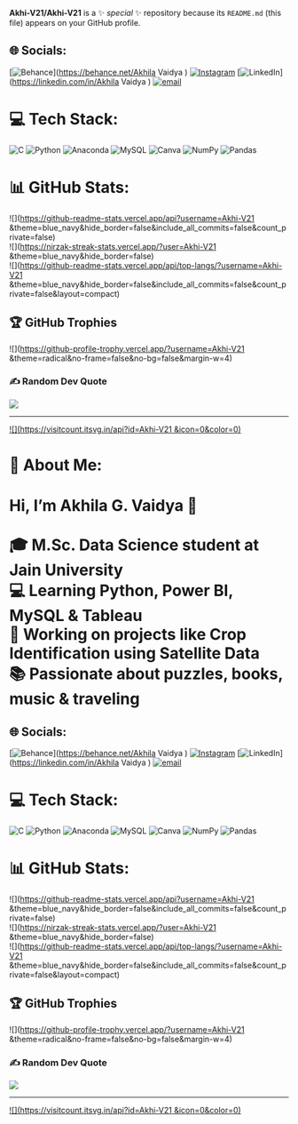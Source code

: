 
**Akhi-V21/Akhi-V21** is a ✨ _special_ ✨ repository because its `README.md` (this file) appears on your GitHub profile.



## 🌐 Socials:
[![Behance](https://img.shields.io/badge/Behance-1769ff?logo=behance&logoColor=white)](https://behance.net/Akhila Vaidya ) [![Instagram](https://img.shields.io/badge/Instagram-%23E4405F.svg?logo=Instagram&logoColor=white)](https://instagram.com/akhi_vaidya ) [![LinkedIn](https://img.shields.io/badge/LinkedIn-%230077B5.svg?logo=linkedin&logoColor=white)](https://linkedin.com/in/Akhila Vaidya ) [![email](https://img.shields.io/badge/Email-D14836?logo=gmail&logoColor=white)](mailto:akhilavaidya03@gmail.com) 

# 💻 Tech Stack:
![C](https://img.shields.io/badge/c-%2300599C.svg?style=for-the-badge&logo=c&logoColor=white) ![Python](https://img.shields.io/badge/python-3670A0?style=for-the-badge&logo=python&logoColor=ffdd54) ![Anaconda](https://img.shields.io/badge/Anaconda-%2344A833.svg?style=for-the-badge&logo=anaconda&logoColor=white) ![MySQL](https://img.shields.io/badge/mysql-4479A1.svg?style=for-the-badge&logo=mysql&logoColor=white) ![Canva](https://img.shields.io/badge/Canva-%2300C4CC.svg?style=for-the-badge&logo=Canva&logoColor=white) ![NumPy](https://img.shields.io/badge/numpy-%23013243.svg?style=for-the-badge&logo=numpy&logoColor=white) ![Pandas](https://img.shields.io/badge/pandas-%23150458.svg?style=for-the-badge&logo=pandas&logoColor=white)
# 📊 GitHub Stats:
![](https://github-readme-stats.vercel.app/api?username=Akhi-V21 &theme=blue_navy&hide_border=false&include_all_commits=false&count_private=false)<br/>
![](https://nirzak-streak-stats.vercel.app/?user=Akhi-V21 &theme=blue_navy&hide_border=false)<br/>
![](https://github-readme-stats.vercel.app/api/top-langs/?username=Akhi-V21 &theme=blue_navy&hide_border=false&include_all_commits=false&count_private=false&layout=compact)

## 🏆 GitHub Trophies
![](https://github-profile-trophy.vercel.app/?username=Akhi-V21 &theme=radical&no-frame=false&no-bg=false&margin-w=4)

### ✍️ Random Dev Quote
![](https://quotes-github-readme.vercel.app/api?type=horizontal&theme=radical)

---
[![](https://visitcount.itsvg.in/api?id=Akhi-V21 &icon=0&color=0)](https://visitcount.itsvg.in)

<!-- Proudly created with GPRM ( https://gprm.itsvg.in ) -->
# 💫 About Me:
# Hi, I’m Akhila G. Vaidya 👋<br><br>🎓 M.Sc. Data Science student at Jain University  <br>💻 Learning Python, Power BI, MySQL & Tableau  <br>🌱 Working on projects like Crop Identification using Satellite Data  <br>📚 Passionate about puzzles, books, music & traveling


## 🌐 Socials:
[![Behance](https://img.shields.io/badge/Behance-1769ff?logo=behance&logoColor=white)](https://behance.net/Akhila Vaidya ) [![Instagram](https://img.shields.io/badge/Instagram-%23E4405F.svg?logo=Instagram&logoColor=white)](https://instagram.com/akhi_vaidya ) [![LinkedIn](https://img.shields.io/badge/LinkedIn-%230077B5.svg?logo=linkedin&logoColor=white)](https://linkedin.com/in/Akhila Vaidya ) [![email](https://img.shields.io/badge/Email-D14836?logo=gmail&logoColor=white)](mailto:akhilavaidya03@gmail.com) 

# 💻 Tech Stack:
![C](https://img.shields.io/badge/c-%2300599C.svg?style=for-the-badge&logo=c&logoColor=white) ![Python](https://img.shields.io/badge/python-3670A0?style=for-the-badge&logo=python&logoColor=ffdd54) ![Anaconda](https://img.shields.io/badge/Anaconda-%2344A833.svg?style=for-the-badge&logo=anaconda&logoColor=white) ![MySQL](https://img.shields.io/badge/mysql-4479A1.svg?style=for-the-badge&logo=mysql&logoColor=white) ![Canva](https://img.shields.io/badge/Canva-%2300C4CC.svg?style=for-the-badge&logo=Canva&logoColor=white) ![NumPy](https://img.shields.io/badge/numpy-%23013243.svg?style=for-the-badge&logo=numpy&logoColor=white) ![Pandas](https://img.shields.io/badge/pandas-%23150458.svg?style=for-the-badge&logo=pandas&logoColor=white)
# 📊 GitHub Stats:
![](https://github-readme-stats.vercel.app/api?username=Akhi-V21 &theme=blue_navy&hide_border=false&include_all_commits=false&count_private=false)<br/>
![](https://nirzak-streak-stats.vercel.app/?user=Akhi-V21 &theme=blue_navy&hide_border=false)<br/>
![](https://github-readme-stats.vercel.app/api/top-langs/?username=Akhi-V21 &theme=blue_navy&hide_border=false&include_all_commits=false&count_private=false&layout=compact)

## 🏆 GitHub Trophies
![](https://github-profile-trophy.vercel.app/?username=Akhi-V21 &theme=radical&no-frame=false&no-bg=false&margin-w=4)

### ✍️ Random Dev Quote
![](https://quotes-github-readme.vercel.app/api?type=horizontal&theme=radical)

---
[![](https://visitcount.itsvg.in/api?id=Akhi-V21 &icon=0&color=0)](https://visitcount.itsvg.in)

<!-- Proudly created with GPRM ( https://gprm.itsvg.in ) -->
